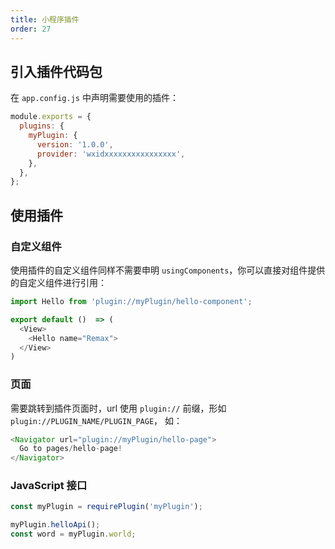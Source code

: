 ```yaml
---
title: 小程序插件
order: 27
---
```


## 引入插件代码包

在 `app.config.js` 中声明需要使用的插件：

```javascript
module.exports = {
  plugins: {
    myPlugin: {
      version: '1.0.0',
      provider: 'wxidxxxxxxxxxxxxxxxx',
    },
  },
};
```

## 使用插件

### 自定义组件

使用插件的自定义组件同样不需要申明 `usingComponents`，你可以直接对组件提供的自定义组件进行引用：

```javascript
import Hello from 'plugin://myPlugin/hello-component';

export default ()  => (
  <View>
    <Hello name="Remax">
  </View>
)
```

### 页面

需要跳转到插件页面时，url 使用 `plugin://` 前缀，形如 `plugin://PLUGIN_NAME/PLUGIN_PAGE`， 如：

```javascript
<Navigator url="plugin://myPlugin/hello-page">
  Go to pages/hello-page!
</Navigator>
```

### JavaScript 接口

```javascript
const myPlugin = requirePlugin('myPlugin');

myPlugin.helloApi();
const word = myPlugin.world;
```
